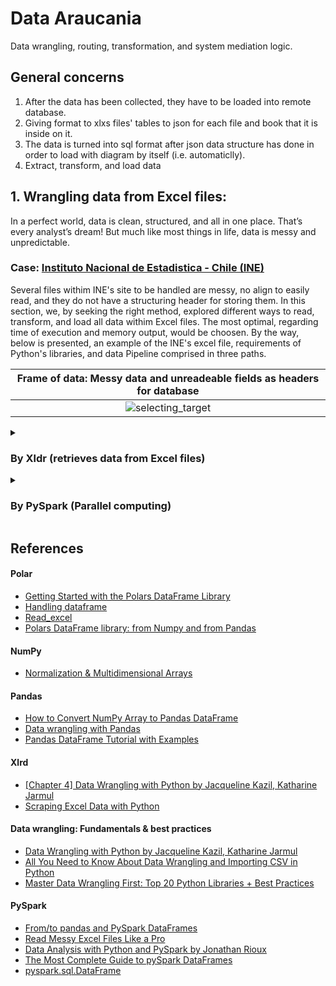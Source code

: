 # Data Araucania 
Data wrangling, routing, transformation, and system mediation logic.

## General concerns
1. After the data has been collected, they have to be loaded into remote database.
2. Giving format to xlxs files' tables to json for each file and book that it is inside on it.
3. The data is turned into sql format after json data structure has done in order to load with diagram by itself (i.e. automaticlly).
4. Extract, transform, and load data

## 1.   Wrangling data from Excel files: 
In a perfect world, data is clean, structured, and all in one place. That’s every analyst’s dream! But much like most things in life, data is messy and unpredictable.

   ### Case: [Instituto Nacional de Estadistica - Chile (INE)](https://www.ine.gob.cl/estadisticas)
 
  Several files withim INE's site to be handled are messy, no align to easily read, and they do not have a structuring header for storing them. In this section,  we, by seeking the right method, explored different ways to read, transform, and load all data withim Excel files. The most optimal, regarding time of execution and memory output, would be choosen. By the way, below is presented, an example of the INE's excel file, requirements of Python's libraries, and data Pipeline comprised in three paths.
    
  | **Frame of data:** Messy data and unreadeable fields as headers for database |
  |:------------:|
  |![selecting_target](https://user-images.githubusercontent.com/23003922/210661172-659e382f-ffdb-4419-a3b6-d2e93fcac2e6.png) |
  
  
  <details>
    <summary><h3>By Xldr (retrieves data from Excel files)</h3></summary>
    <p>
 Within INE's data bank, several documents with different format is storaged. This library comprises the process of cleaning and unifying raw, messy             and complex data sets for easy access and analysis for Biosoft aproaches. In below is shown the usage.

 This way was built using [Xldr Jupyter notebook](https://github.com/caeltarifa/process_distributed_data/blob/main/DW0___data_wrangling_with_XLDR.ipynb).

 - **Requirements**
      ```python
      polars==0.15.8
      numpy==1.21.6
      xlrd==1.2.0
      ```
 - **Datapipeline**
 Main class or how to instance "wrangling procceses".
 Reading Excel files by FileReader Class where it requires files' folder to be processed.

   - [x] `files = FileReader('/content/data_income')`
   - [x] `files.collect_files()`
   - [x] `files.show_files()`

     ```python
     1    /content/data_income/numero-upa-practicas-mejoramiento-suelo.xlsx
     2    /content/data_income/numero-productores-tramos-edad.xlsx
     3    /content/data_income/existencias-colmenas.xlsx
     .
     ```
   For each file, the access and analysis over sheet content, structure and design have been into account to specify the work zone as a dataframe.
   `for url_file in files.list_files:`

   - [x] `array_xl = Array_xl(url_file, '/content/data_outcome_ine_cl')`
   - [x] `array_xl.data_wrangling()`
   - [x] `array_xl.data_normalization()`
   - [x] `array_xl.default_dataframe_csv()` or `array_xl.custom_dataframe_csv(1)`

  - **Outcome** [CSV dataset](https://github.com/caeltarifa/process_distributed_data/tree/main/dataset_censo_agropecuario/outcome/xldr_numpy)

     |  Dataframe on defining range action|
     |:-------------------------:|
     |  ![Dataframe](https://user-images.githubusercontent.com/23003922/209751585-2294c36d-4216-49a6-9b60-954cf56e3816.png)|

    </p>

  </details>
  
 
 
 
   <details>
    <summary><h3>By PySpark (Parallel computing)</h3></summary>
    <p>
 
This way was built using [PySpark Jupyter notebook](https://github.com/caeltarifa/process_distributed_data/blob/main/DW1___data_wrangling_with_Parallel_processing_PySpark.ipynb).

- **Requirements**
    ```python
    pandas==1.3.5
    numpy==1.21.6
    pyspar==3.3.1
    findspark==2.0.1
    ```
- **Datapipeline**
Main class or how to instance "wrangling procceses".
Reading Excel files by FileReader Class where it requires files' folder to be processed.

 - [x] `folder = FileReader('/content/data_income')`
 - [x] `folder.collect_files()`
 - [x] `folder.show_files()`

   ```python
   1    /content/data_income/numero-upa-practicas-mejoramiento-suelo.xlsx
   2    /content/data_income/numero-productores-tramos-edad.xlsx
   3    /content/data_income/existencias-colmenas.xlsx
   .
   ```
 For each file, the access and analysis over sheet content, structure and design have been into account to specify the work zone as a dataframe.
 `for xl_file in folder.list_f`

 - [x] `first = spark_dataframe(path_origin=xl_file, path_export="./pyspark/")`
 - [x] `first.remove_nan()`
 - [x] `first.remove_comments()`
 - [x] `first.remove_empty_column()`
 - [x] `first.Establishing_header()`
 - [x] `first.export_to_csv()`

- **Outcome** [CSV dataset](https://github.com/caeltarifa/process_distributed_data/tree/main/dataset_censo_agropecuario/outcome/pyspark)

   |  Preliminar Dataframe |  Extracting Data|
   |:-------------------------:|:-------------------------:|
   |  ![Preliminar Dataframe](https://user-images.githubusercontent.com/23003922/210667833-c9ec4a11-65d8-46b4-a015-a14af9308402.png)| ![Extracting Data](https://user-images.githubusercontent.com/23003922/210667863-8d18a875-901b-49d0-a2f3-1f9d3e2ee7a7.png) |
    </p>

  </details>
  

  

<!--
## 3.   NiFi processors
![nifi design](https://user-images.githubusercontent.com/23003922/207765016-ad4aa477-5516-47cc-985b-c1bdf757f6a9.png)
-->


## References
#### Polar 
   *   [Getting Started with the Polars DataFrame Library](https://towardsdatascience.com/getting-started-with-the-polars-dataframe-library-6f9e1c014c5c)
   *   [Handling dataframe](https://pola-rs.github.io/polars/py-polars/html/reference/dataframe/index.html)
   *   [Read_excel](https://pola-rs.github.io/polars/py-polars/html/reference/api/polars.read_excel.html)
   *   [Polars DataFrame library: from Numpy and from Pandas](https://pola-rs.github.io/polars-book/user-guide/introduction.html)

#### NumPy 
   *   [Normalization & Multidimensional Arrays](https://numpy.org/doc/stable/reference/index.html)

#### Pandas 
   *   [How to Convert NumPy Array to Pandas DataFrame](https://datatofish.com/numpy-array-to-pandas-dataframe/)
   *   [Data wrangling with Pandas](https://exeter-data-analytics.github.io/python-data/pandas.html)
   *   [Pandas DataFrame Tutorial with Examples](https://sparkbyexamples.com/pandas/pandas-dataframe-tutorial-beginners-guide/)

#### Xlrd
   *   [[Chapter 4] Data Wrangling with Python by Jacqueline Kazil, Katharine Jarmul](https://demo.mobilepit.com/pub/book/DataScience/Data%20Wrangling%20with%20Python.pdf)
   *   [Scraping Excel Data with Python](https://medium.com/@tanyashapiro_72192/scraping-excel-data-with-python-41725308d9b0)

#### Data wrangling: Fundamentals & best practices 
   *   [Data Wrangling with Python by Jacqueline Kazil, Katharine Jarmul](https://demo.mobilepit.com/pub/book/DataScience/Data%20Wrangling%20with%20Python.pdf)
   *   [All You Need to Know About Data Wrangling and Importing CSV in Python](https://www.turing.com/kb/data-wrangling-and-importing-csv-in-python)
   *   [Master Data Wrangling First: Top 20 Python Libraries + Best Practices](https://pub.towardsai.net/master-data-wrangling-first-top-20-python-libraries-15-best-practices-a07ac7a26efd)
  
#### PySpark
   *   [From/to pandas and PySpark DataFrames](https://spark.apache.org/docs/latest/api/python/user_guide/pandas_on_spark/pandas_pyspark.html)
   *   [Read Messy Excel Files Like a Pro](https://towardsdatascience.com/read-messy-excel-files-like-a-pro-27880306ad0b)
   *   [Data Analysis with Python and PySpark by Jonathan Rioux](https://www.amazon.com/-/es/Jonathan-Rioux/dp/1617297208/ref=d_pd_sbs_sccl_2_4/139-7860564-7444143?pd_rd_w=zvaIj&content-id=amzn1.sym.3676f086-9496-4fd7-8490-77cf7f43f846&pf_rd_p=3676f086-9496-4fd7-8490-77cf7f43f846&pf_rd_r=AMF4PB5NGSFX57CAMQAK&pd_rd_wg=3dQGp&pd_rd_r=3790b83d-8c19-47bd-a68f-30347f6dd112&pd_rd_i=1617297208&psc=1)
   *   [The Most Complete Guide to pySpark DataFrames](https://towardsdatascience.com/the-most-complete-guide-to-pyspark-dataframes-2702c343b2e8#728b)
   *   [pyspark.sql.DataFrame](https://spark.apache.org/docs/latest/api/python/reference/pyspark.sql/api/pyspark.sql.DataFrame.html?highlight=pyspark%20dataframe#pyspark.sql.DataFrame)
